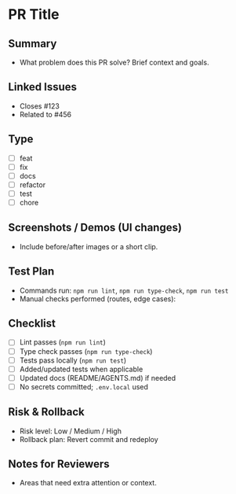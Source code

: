 # PR Title

## Summary
- What problem does this PR solve? Brief context and goals.

## Linked Issues
- Closes #123
- Related to #456

## Type
- [ ] feat
- [ ] fix
- [ ] docs
- [ ] refactor
- [ ] test
- [ ] chore

## Screenshots / Demos (UI changes)
- Include before/after images or a short clip.

## Test Plan
- Commands run: `npm run lint`, `npm run type-check`, `npm run test`
- Manual checks performed (routes, edge cases):

## Checklist
- [ ] Lint passes (`npm run lint`)
- [ ] Type check passes (`npm run type-check`)
- [ ] Tests pass locally (`npm run test`)
- [ ] Added/updated tests when applicable
- [ ] Updated docs (README/AGENTS.md) if needed
- [ ] No secrets committed; `.env.local` used

## Risk & Rollback
- Risk level: Low / Medium / High
- Rollback plan: Revert commit and redeploy

## Notes for Reviewers
- Areas that need extra attention or context.
